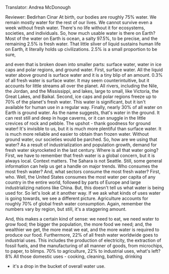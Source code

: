

Translator: Andrea McDonough

Reviewer: Bedirhan Cinar
At birth, our bodies are roughly 75% water.
We remain mostly water for the rest of our lives.
We cannot survive even a week without fresh water.
There&#39;s no life without it
for ecosystems,
societies,
and individuals.
So, how much usable water is there on Earth?
Most of the water on Earth is ocean,
a salty 97.5%, to be precise,
and the remaining 2.5% is fresh water.
That little sliver of liquid sustains human life on Earth,
it literally holds up civilizations.
2.5% is a small proportion to be sure,

and even that is broken down into smaller parts:
surface water,
water in ice caps and polar regions,
and ground water.
First, surface water.
All the liquid water above ground is surface water
and it is a tiny blip of an amount.
0.3% of all fresh water is surface water.
It may seem counterintuitive,
but it accounts for little streams all over the planet.
All rivers, including the Nile, the Jordan, and the Mississippi,
and lakes, large to small,
like Victoria, the Great Lakes, and Baikal.
Second, ice caps and polar regions
freeze up to 70% of the planet&#39;s fresh water.
This water is significant,
but it isn&#39;t available for human use in a regular way.
Finally, nearly 30% of all water on Earth is ground water.
As the name suggests, that&#39;s water in the ground.
It can rest still and deep in huge caverns,
or it can snuggle in the little crevices of rock and pebble.
The upshot - thank goodness for ground water!
It&#39;s invisible to us,
but it is much more plentiful than surface water.
It is much more reliable
and easier to obtain than frozen water.
Without ground water, our societies would be parched.
So, how are we using that water?
As a result of industrialization and population growth,
demand for fresh water skyrocketed in the last century.
Where is all that water going?
First, we have to remember
that fresh water is a global concern,
but it is always local.
Context matters.
The Sahara is not Seattle.
Still, some general information can help us
get a handle on major trends.
Who consumes the most fresh water?
And, what sectors consume the most fresh water?
First, who.
Well, the United States consumes the most water
per capita of any country in the entire world,
followed by parts of Europe
and large industrializing nations like China.
But, this doesn&#39;t tell us what water is being used for.
So let&#39;s look at it another way.
If we ask what kinds of uses water is going towards,
we see a different picture.
Agriculture accounts for roughly 70% of global fresh water consumption.
Again, remember the numbers vary by region,
but still, it&#39;s a staggering amount.

And, this makes a certain kind of sense:
we need to eat,
we need water to grow food;
the bigger the population,
the more food we need;
and, the wealthier we get,
the more meat we eat,
and the more water is required to produce our food.
Furthermore, 22% of all fresh water worldwide
goes to industrial uses.
This includes the production of electricity,
the extraction of fossil fuels,
and the manufacturing of all manner of goods,
from microchips,
to paper,
to blimps.
70% to agriculture,
22% to industrial uses,
what&#39;s left?
8%
All those domestic uses -
cooking,
cleaning,
bathing,
drinking
- it&#39;s a drop in the bucket of overall water use.
